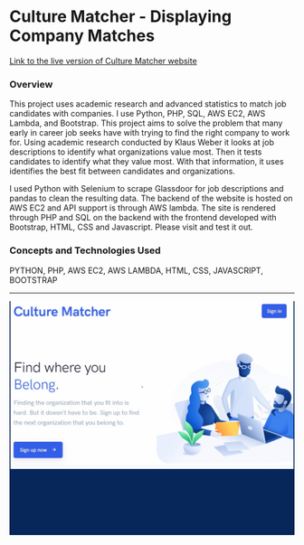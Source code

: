 <h1>
  Culture Matcher - Displaying Company Matches
</h1>
<a href="http://culturematcher.org">Link to the live version of Culture Matcher website</a>
<h3>
  Overview
</h3>
<p>
This project uses academic research and advanced statistics to match job candidates with companies. I use Python, PHP, SQL, AWS EC2, AWS Lambda, and Bootstrap. This project aims to solve the problem that many early in career job seeks have with trying to find the right company to work for. Using academic research conducted by Klaus Weber it looks at job descriptions to identify what organizations value most. Then it tests candidates to identify what they value most. With that information, it uses identifies the best fit between candidates and organizations.
</p>
<p>
I used Python with Selenium to scrape Glassdoor for job descriptions and pandas to clean the resulting data. The backend of the website is hosted on AWS EC2 and API support is through AWS lambda. The site is rendered through PHP and SQL on the backend with the frontend developed with Bootstrap, HTML, CSS and Javascript. Please visit and test it out.
</p>
<h3>
  Concepts and Technologies Used
</h3>
<p>
  PYTHON, PHP, AWS EC2, AWS LAMBDA, HTML, CSS, JAVASCRIPT, BOOTSTRAP
</p>
<hr>
<img src ="img/culturematcher.gif">
